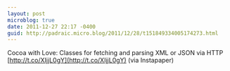 ```yaml
---
layout: post
microblog: true
date: 2011-12-27 22:17 -0400
guid: http://padraic.micro.blog/2011/12/28/t151849334005174273.html
---
```

Cocoa with Love: Classes for fetching and parsing XML or JSON via HTTP [http://t.co/XIjjL0gY](http://t.co/XIjjL0gY) (via Instapaper)
